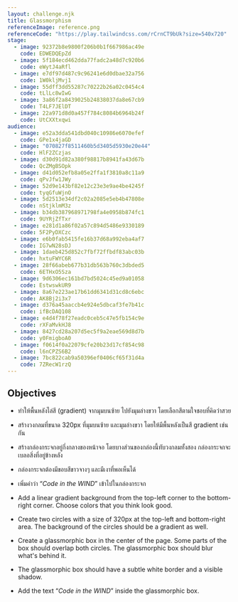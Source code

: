 ```yaml
---
layout: challenge.njk
title: Glassmorphism
referenceImage: reference.png
referenceCode: "https://play.tailwindcss.com/rCrnCT9bUk?size=540x720"
stage:
  - image: 92372b8e9800f206b0b1f667986ac49e
    code: EDWEDQEpZd
  - image: 5f184ecd462dda77fadc2a48d7c920b6
    code: eWytJ4aRfl
  - image: e7df97d487c9c96241e6d0dbae32a756
    code: 1W0kljMvj1
  - image: 55dff3dd55287c70222b26a02c0454c4
    code: tLlLc8wIwG
  - image: 3a86f2a8439025b24838037da8e67cb9
    code: T4LF7JElDT
  - image: 22a971d8d0a457f784c8084b6964b24f
    code: UtCXXtxqwi
audience:
  - image: e52a3dda541dbd040c10986e6070efef
    code: GPe1x4jaGD
  - image: "070827f8511460b5d3405d5930e20e44"
    code: HlF2ZCzjas
  - image: d30d91d82a380f98817b8941fa43d67b
    code: QcZMgBSOpk
  - image: d41d052efb8a05e2ffa1f3810a8c11a9
    code: qPvJfw1JWy
  - image: 52d9e143bf82e12c23e3e9ae4be4245f
    code: tyqGfuWjnO
  - image: 5d2513e34df2c02a2085e5eb4b47808e
    code: nStjklmM3z
  - image: b34db387968971798fa4e0958b874fc1
    code: 9UYRjZfTxr
  - image: e281d1a86f02a57c894d5486e9330189
    code: 5F2PyDXCzc
  - image: e6b0fab5415fe16b37d68a992eba4af7
    code: IG7wN28sDJ
  - image: 1daeb425d852c7fbf72ffbdf83abc03b
    code: hxtuFWYC6R
  - image: 28f66abeb677b31db563b760c3dbded5
    code: 6ETHxO5Sza
  - image: 9d6306ec161bd7bd5024c45ed9a01058
    code: EstwswkUR9
  - image: 8a67e223ae17b61dd6341d31cd8c6ebc
    code: AK8Bj2i3x7
  - image: d376a45aaccb4e924e5dbcaf3fe7b41c
    code: ifBcDAQ108
  - image: e4d4f78f27eadc0ceb5c47e5fb154c9e
    code: rXFaMvkHJ8
  - image: 8427cd28a207d5ec5f9a2eae569d8d7b
    code: y0FmigboA0
  - image: f0614f0a22079cfe20b23d17cf854c98
    code: l6nCPZS6B2
  - image: 7bc822cab9a50396ef0406cf65f31d4a
    code: 7ZRecW1rzQ
---
```


## Objectives

<div class="objectives" lang="th">

- ทำให้พื้นหลังไล่สี (gradient) จากมุมบนซ้าย ไปยังมุมล่างขวา โดยเลือกสีตามใจชอบที่คิดว่าสวย

- สร้างวงกลมที่ขนาด 320px ที่มุมบนซ้าย และมุมล่างขวา โดยให้มีพื้นหลังเป็นสี gradient เช่นกัน

- สร้างกล่องกระจกอยู่กึ่งกลางของหน้าจอ โดยบางส่วนของกล่องนี้ทับวงกลมทั้งสอง กล่องกระจกจะเบลอสิ่งที่อยู่ข้างหลัง

- กล่องกระจกต้องมีขอบสีขาวจางๆ และมีเงาที่พอเห็นได้

- เพิ่มคำว่า “<em>Code in the WIND</em>” เข้าไปในกล่องกระจก

</div>

<div class="objectives" lang="en">

- Add a linear gradient background from the top-left corner to the bottom-right corner. Choose colors that you think look good.

- Create two circles with a size of 320px at the top-left and bottom-right area. The background of the circles should be a gradient as well.

- Create a glassmorphic box in the center of the page. Some parts of the box should overlap both circles. The glassmorphic box should blur what's behind it.

- The glassmorphic box should have a subtle white border and a visible shadow.

- Add the text “<em>Code in the WIND</em>” inside the glassmorphic box.

</div>
